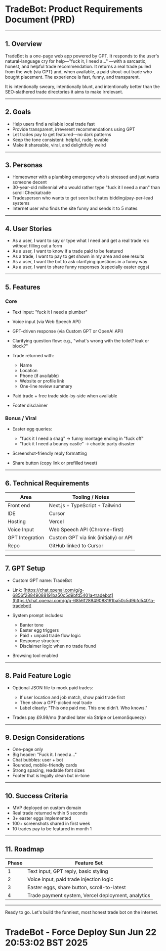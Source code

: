 
# TradeBot: Product Requirements Document (PRD)

---

## 1. Overview

TradeBot is a one-page web app powered by GPT. It responds to the user's natural-language cry for help—"fuck it, I need a..." —with a sarcastic, honest, and helpful trade recommendation. It returns a real trade pulled from the web (via GPT) and, when available, a paid shout-out trade who bought placement. The experience is fast, funny, and transparent.

It is intentionally sweary, intentionally blunt, and intentionally better than the SEO-slathered trade directories it aims to make irrelevant.

---

## 2. Goals

* Help users find a reliable local trade fast
* Provide transparent, irreverent recommendations using GPT
* Let trades pay to get featured—no dark patterns
* Keep the tone consistent: helpful, rude, lovable
* Make it shareable, viral, and delightfully weird

---

## 3. Personas

* Homeowner with a plumbing emergency who is stressed and just wants someone decent
* 30-year-old millennial who would rather type "fuck it I need a man" than scroll Checkatrade
* Tradesperson who wants to get seen but hates bidding/pay-per-lead systems
* Internet user who finds the site funny and sends it to 5 mates

---

## 4. User Stories

* As a user, I want to say or type what I need and get a real trade rec without filling out a form
* As a user, I want to know if a trade paid to be featured
* As a trade, I want to pay to get shown in my area and see results
* As a user, I want the bot to ask clarifying questions in a funny way
* As a user, I want to share funny responses (especially easter eggs)

---

## 5. Features

### Core

* Text input: "fuck it I need a plumber"
* Voice input (via Web Speech API)
* GPT-driven response (via Custom GPT or OpenAI API)
* Clarifying question flow: e.g., "what's wrong with the toilet? leak or block?"
* Trade returned with:

  * Name
  * Location
  * Phone (if available)
  * Website or profile link
  * One-line review summary
* Paid trade + free trade side-by-side when available
* Footer disclaimer

### Bonus / Viral

* Easter egg queries:

  * "fuck it I need a shag" → funny montage ending in "fuck off"
  * "fuck it I need a bouncy castle" → chaotic party disaster
* Screenshot-friendly reply formatting
* Share button (copy link or prefilled tweet)

---

## 6. Technical Requirements

| Area            | Tooling / Notes                        |
| --------------- | -------------------------------------- |
| Front end       | Next.js + TypeScript + Tailwind        |
| IDE             | Cursor                                 |
| Hosting         | Vercel                                 |
| Voice Input     | Web Speech API (Chrome-first)          |
| GPT Integration | Custom GPT via link (initially) or API |
| Repo            | GitHub linked to Cursor                |

---

## 7. GPT Setup

* Custom GPT name: TradeBot
* Link: [https://chat.openai.com/g/g-6856f28849088191ba50c5d9bfd5401a-tradebot](https://chat.openai.com/g/g-6856f28849088191ba50c5d9bfd5401a-tradebot)
* System prompt includes:

  * Banter tone
  * Easter egg triggers
  * Paid + unpaid trade flow logic
  * Response structure
  * Disclaimer logic when no trade found
* Browsing tool enabled

---

## 8. Paid Feature Logic

* Optional JSON file to mock paid trades:

  * If user location and job match, show paid trade first
  * Then show a GPT-picked real trade
  * Label clearly: "This one paid me. This one didn’t. Who knows."
* Trades pay £9.99/mo (handled later via Stripe or LemonSqueezy)

---

## 9. Design Considerations

* One-page only
* Big header: "Fuck it. I need a..."
* Chat bubbles: user + bot
* Rounded, mobile-friendly cards
* Strong spacing, readable font sizes
* Footer that is legally clean but in-tone

---

## 10. Success Criteria

* MVP deployed on custom domain
* Real trade returned within 5 seconds
* 3+ easter eggs implemented
* 100+ screenshots shared in first week
* 10 trades pay to be featured in month 1

---

## 11. Roadmap

| Phase | Feature Set                                        |
| ----- | -------------------------------------------------- |
| 1     | Text input, GPT reply, basic styling               |
| 2     | Voice input, paid trade injection logic            |
| 3     | Easter eggs, share button, scroll-to-latest        |
| 4     | Trade payment system, Vercel deployment, analytics |

---

Ready to go. Let's build the funniest, most honest trade bot on the internet.
# TradeBot - Force Deploy Sun Jun 22 20:53:02 BST 2025
